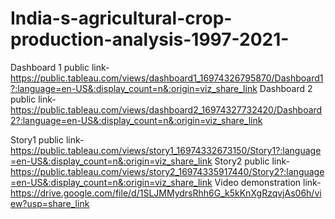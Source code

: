 # India-s-agricultural-crop-production-analysis-1997-2021-


Dashboard 1 public link-https://public.tableau.com/views/dashboard1_16974326795870/Dashboard1?:language=en-US&:display_count=n&:origin=viz_share_link
Dashboard 2 public link-https://public.tableau.com/views/dashboard2_16974327732420/Dashboard2?:language=en-US&:display_count=n&:origin=viz_share_link

Story1 public link-https://public.tableau.com/views/story1_16974332673150/Story1?:language=en-US&:display_count=n&:origin=viz_share_link
Story2 public link-https://public.tableau.com/views/story2_16974335917440/Story2?:language=en-US&:display_count=n&:origin=viz_share_link
Video demonstration link-https://drive.google.com/file/d/1SLJMMydrsRhh6G_k5kKnXgRzqvjAs06h/view?usp=share_link
